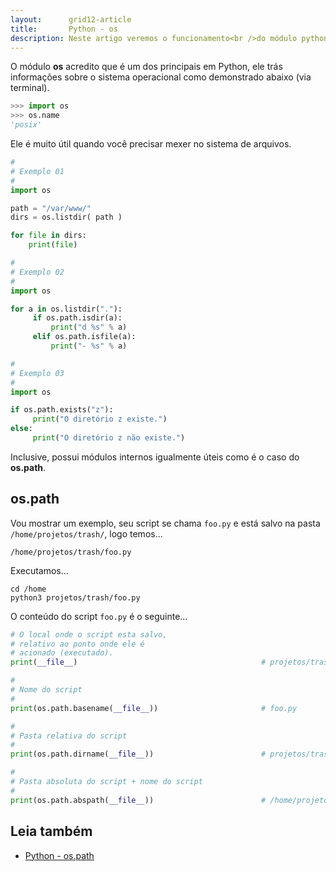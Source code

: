 ```yaml
---
layout:      grid12-article
title:       Python - os
description: Neste artigo veremos o funcionamento<br />do módulo python.os bem como as funções<br />listdir(), exists(), isdir(), isfile()
---
```


O módulo __os__ acredito que é um dos principais em Python, ele trás informações sobre o sistema operacional como 
demonstrado abaixo (via terminal).

```python
>>> import os
>>> os.name
'posix'
```

Ele é muito útil quando você precisar mexer no sistema de arquivos.

```python
#
# Exemplo 01
#
import os

path = "/var/www/"
dirs = os.listdir( path )

for file in dirs:
    print(file)
```

```python
#
# Exemplo 02
#
import os

for a in os.listdir("."):
     if os.path.isdir(a):
         print("d %s" % a)
     elif os.path.isfile(a):
         print("- %s" % a)
```

```python
#
# Exemplo 03
#
import os

if os.path.exists("z"):
     print("O diretório z existe.")
else:
     print("O diretório z não existe.")
```


Inclusive, possui módulos internos igualmente úteis como é o caso do __os.path__.


os.path
---

Vou mostrar um exemplo, seu script se chama `foo.py` e está salvo na pasta `/home/projetos/trash/`, logo temos...

    /home/projetos/trash/foo.py

Executamos...

    cd /home
    python3 projetos/trash/foo.py

O conteúdo do script `foo.py` é o seguinte...

```python
# O local onde o script esta salvo,
# relativo ao ponto onde ele é
# acionado (executado).
print(__file__)                                         # projetos/trash/foo.py

#
# Nome do script
#
print(os.path.basename(__file__))                       # foo.py

#
# Pasta relativa do script
#
print(os.path.dirname(__file__))                        # projetos/trash

#
# Pasta absoluta do script + nome do script
#
print(os.path.abspath(__file__))                        # /home/projetos/trash/foo.py
```



Leia também
---

- [Python - os.path](/python/os.path/)